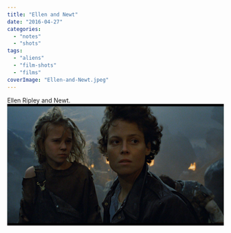 ```yaml
---
title: "Ellen and Newt"
date: "2016-04-27"
categories: 
  - "notes"
  - "shots"
tags: 
  - "aliens"
  - "film-shots"
  - "films"
coverImage: "Ellen-and-Newt.jpeg"
---
```

Ellen Ripley and Newt.
[![](images/Ellen-and-Newt.jpeg)](https://davidpeach.co.uk/wp-content/uploads/2023/03/Ellen-and-Newt.jpeg)
